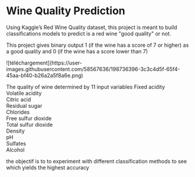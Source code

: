 <h1> Wine Quality Prediction </h1>
<p> Using Kaggle’s Red Wine Quality dataset, this project is meant to build classifications models to predict is a red wine "good quality" or not. </p>
<p> This project gives binary output 1 (if the wine has a score of 7 or higher) as a good quality and 0 (if the wine has a score lower than 7)  </p>
![téléchargement](https://user-images.githubusercontent.com/58567636/198736396-3c3c4d5f-65f4-45aa-bf40-b26a2a5f8a6e.png)

<p>The quality of wine determined by 11 input variables
Fixed acidity<br>
Volatile acidity<br>
Citric acid<br>
Residual sugar<br>
Chlorides<br>
Free sulfur dioxide<br>
Total sulfur dioxide<br>
Density<br>
pH<br>
Sulfates<br>
Alcohol<br>
</p>


<p> the objectif is to to experiment with different classification methods to see which yields the highest accuracy  </p>


